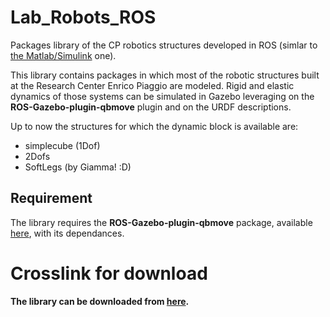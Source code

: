 # Lab_Robots_ROS
Packages library of the CP robotics structures developed in ROS (simlar to [the Matlab/Simulink](https://github.com/CentroEPiaggio/Lab_Robots) one).

This library contains packages in which most of the robotic structures built at the Research Center Enrico Piaggio are modeled.
Rigid and elastic dynamics of those systems can be simulated in Gazebo leveraging on the **ROS-Gazebo-plugin-qbmove** plugin and on the URDF descriptions.

Up to now the structures for which the dynamic block is available are:
- simplecube (1Dof)
- 2Dofs 
- SoftLegs (by Giamma! :D)

## Requirement
The library requires the **ROS-Gazebo-plugin-qbmove** package, available [here](https://github.com/Richi90/ROS-Gazebo-plugin-qbmove), with its dependances.

# Crosslink for download
**The library can be downloaded from [here](https://github.com/Richi90/Lab_Robots_ROS).**
